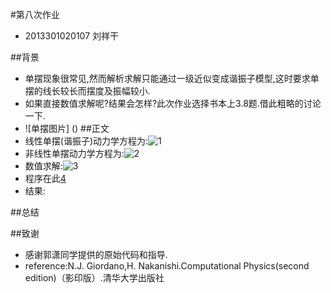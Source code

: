 #第八次作业
- 2013301020107 刘祥干

##背景
- 单摆现象很常见,然而解析求解只能通过一级近似变成谐振子模型,这时要求单摆的线长较长而摆度及振幅较小.
- 如果直接数值求解呢?结果会怎样?此次作业选择书本上3.8题.借此粗略的讨论一下.
- ![单摆图片] ()
##正文
- 线性单摆(谐振子)动力学方程为:![1]()
- 非线性单摆动力学方程为:![2]()
- 数值求解:![3]()
- 程序在此[4]()
- 结果:
      
      
      
      
      
      


##总结


##致谢
- 感谢郭潇同学提供的原始代码和指导.
- reference:N.J. Giordano,H. Nakanishi.Computational Physics(second edition)（影印版）.清华大学出版社
